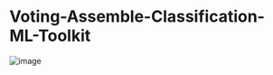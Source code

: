 # Voting-Assemble-Classification-ML-Toolkit

![image](https://github.com/user-attachments/assets/f25f94a9-a462-4d19-ac36-bd6fb73a231a)
